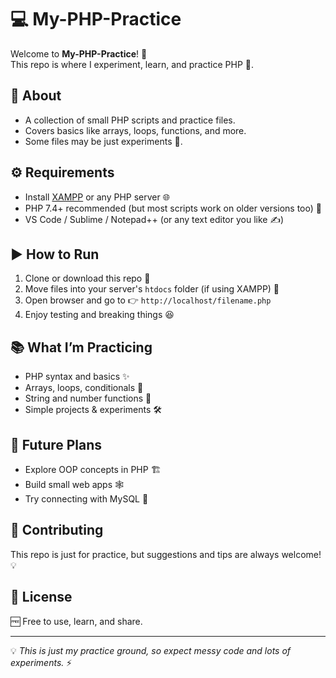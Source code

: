 # 💻 My-PHP-Practice  

Welcome to **My-PHP-Practice**! 🎉  
This repo is where I experiment, learn, and practice PHP 🐘.  

## 📌 About  
- A collection of small PHP scripts and practice files.  
- Covers basics like arrays, loops, functions, and more.  
- Some files may be just experiments 🚀.  

## ⚙️ Requirements  
- Install [XAMPP](https://www.apachefriends.org/) or any PHP server 🌐  
- PHP 7.4+ recommended (but most scripts work on older versions too) 🔧  
- VS Code / Sublime / Notepad++ (or any text editor you like ✍️)  

## ▶️ How to Run  
1. Clone or download this repo 📂  
2. Move files into your server's `htdocs` folder (if using XAMPP) 📁  
3. Open browser and go to 👉 `http://localhost/filename.php`  
4. Enjoy testing and breaking things 😆  

## 📚 What I’m Practicing  
- PHP syntax and basics ✨  
- Arrays, loops, conditionals 🔄  
- String and number functions 🔢  
- Simple projects & experiments 🛠️  

## 🚀 Future Plans  
- Explore OOP concepts in PHP 🏗️  
- Build small web apps 🕸️  
- Try connecting with MySQL 💾  

## 🤝 Contributing  
This repo is just for practice, but suggestions and tips are always welcome! 💡  

## 📜 License  
🆓 Free to use, learn, and share.  

---

💡 *This is just my practice ground, so expect messy code and lots of experiments.* ⚡
